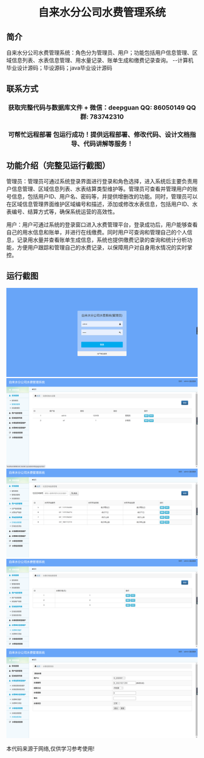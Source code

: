 <p><h1 align="center">自来水分公司水费管理系统</h1></p>

## 简介
自来水分公司水费管理系统：角色分为管理员、用户；功能包括用户信息管理、区域信息列表、水表信息管理、用水量记录、账单生成和缴费记录查询。    --计算机毕业设计源码；毕设源码；java毕业设计源码


## 联系方式
<p><h3 align="center">获取完整代码与数据库文件 + 微信：deepguan QQ: 86050149 QQ群: 783742310</h3></p>
<p><h3 align="center">可帮忙远程部署 包运行成功！提供远程部署、修改代码、设计文档指导、代码讲解等服务！</h3></p>

## 功能介绍（完整见运行截图）
管理员：管理员可通过系统登录界面进行登录和角色选择，进入系统后主要负责用户信息管理、区域信息列表、水表结算类型维护等。管理员可查看并管理用户的账号信息，包括用户ID、用户名、密码等，并提供增删改的功能。同时，管理员可以在区域信息管理界面维护区域编号和描述，添加或修改水表信息，包括用户ID、水表编号、结算方式等，确保系统运营的高效性。

用户：用户可通过系统的登录窗口进入水费管理平台，登录成功后，用户能够查看自己的用水信息和账单，并进行在线缴费。同时用户可查询和管理自己的个人信息，记录用水量并查看账单生成信息，系统也提供缴费记录的查询和统计分析功能，方便用户跟踪和管理自己的水费记录，以保障用户对自身用水情况的实时掌控。


## 运行截图
![](imgs/588112-20220716212430655-1857618239.png)
![](imgs/588112-20220716212434150-307787173.png)
![](imgs/588112-20220716212437600-1241665206.png)
![](imgs/588112-20220716212441118-456171899.png)
![](imgs/588112-20220716212444542-338406967.png)

<p>本代码来源于网络,仅供学习参考使用!</p>
